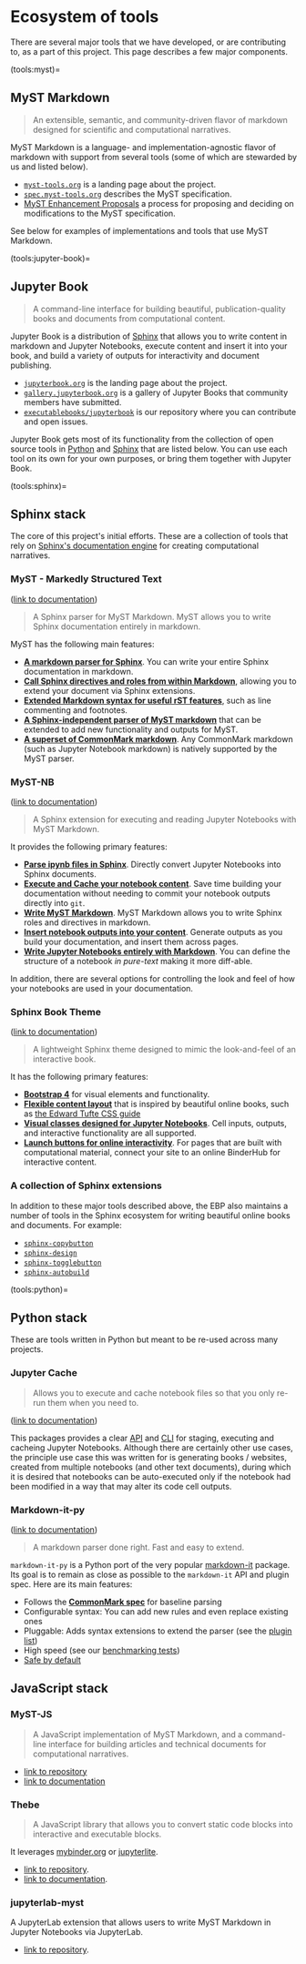 # Ecosystem of tools

There are several major tools that we have developed, or are contributing to,
as a part of this project. This page describes a few major components.

(tools:myst)=
## MyST Markdown

> An extensible, semantic, and community-driven flavor of markdown designed for scientific and computational narratives.

MyST Markdown is a language- and implementation-agnostic flavor of markdown with support from several tools (some of which are stewarded by us and listed below).

- [`myst-tools.org`](https://myst-tools.org) is a landing page about the project.
- [`spec.myst-tools.org`](https://spec.myst-tools.org) describes the MyST specification.
- [MyST Enhancement Proposals](https://github.com/executablebooks/myst-enhancement-proposals) a process for proposing and deciding on modifications to the MyST specification.

See below for examples of implementations and tools that use MyST Markdown.

(tools:jupyter-book)=
## Jupyter Book

> A command-line interface for building beautiful, publication-quality books and documents from computational content.

Jupyter Book is a distribution of [Sphinx](https://www.sphinx-doc.org/en/master/) that allows you to write content in markdown and Jupyter Notebooks, execute content and insert it into your book, and build a variety of outputs for interactivity and document publishing.

- [`jupyterbook.org`](https://jupyterbook.org) is the landing page about the project.
- [`gallery.jupyterbook.org`](https://executablebooks.org/en/latest/gallery) is a gallery of Jupyter Books that community members have submitted.
- [`executablebooks/jupyterbook`](https://github.com/executablebooks/jupyter-book) is our repository where you can contribute and open issues.

Jupyter Book gets most of its functionality from the collection of open source tools in [Python](tools:python) and [Sphinx](tools:sphinx) that are listed below.
You can use each tool on its own for your own purposes, or bring them together with Jupyter Book.

(tools:sphinx)=
## Sphinx stack

The core of this project's initial efforts.
These are a collection of tools that rely on [Sphinx's documentation engine](https://www.sphinx-doc.org/en/master/) for creating computational narratives.

### MyST - Markedly Structured Text

([link to documentation](https://myst-parser.readthedocs.io))

> A Sphinx parser for MyST Markdown. MyST allows you to write Sphinx documentation entirely in markdown.

MyST has the following main features:

* **[A markdown parser for Sphinx](https://myst-parser.readthedocs.io/en/latest/using/intro.html#parse-with-sphinx)**. You can write your entire
  Sphinx documentation in markdown.
* **[Call Sphinx directives and roles from within Markdown](https://myst-parser.readthedocs.io/en/latest/using/syntax.html#syntax-directives)**,
  allowing you to extend your document via Sphinx extensions.
* **[Extended Markdown syntax for useful rST features](https://myst-parser.readthedocs.io/en/latest/using/syntax.html#extended-block-tokens)**, such
  as line commenting and footnotes.
* **[A Sphinx-independent parser of MyST markdown](https://myst-parser.readthedocs.io/en/latest/using/use_api.html)** that can be extended
  to add new functionality and outputs for MyST.
* **[A superset of CommonMark markdown](https://commonmark.org/)**. Any CommonMark markdown
  (such as Jupyter Notebook markdown) is natively supported by the MyST parser.

### MyST-NB

([link to documentation](https://myst-nb.readthedocs.io/))

> A Sphinx extension for executing and reading Jupyter Notebooks with MyST Markdown.
 
It provides the following primary features:

* **[Parse ipynb files in Sphinx](https://myst-nb.readthedocs.io/en/latest/#installation)**. Directly convert Jupyter
  Notebooks into Sphinx documents.
* **[Execute and Cache your notebook content](https://myst-nb.readthedocs.io/en/latest/computation/execute.html)**.
  Save time building your documentation without needing to commit your notebook outputs
  directly into `git`.
* **[Write MyST Markdown](https://myst-nb.readthedocs.io/en/latest/authoring/basics.html#myst-markdown)**. MyST Markdown
  allows you to write Sphinx roles and directives in markdown.
* **[Insert notebook outputs into your content](https://myst-nb.readthedocs.io/en/latest/render/glue.html)**. Generate outputs
  as you build your documentation, and insert them across pages.
* **[Write Jupyter Notebooks entirely with Markdown](https://myst-nb.readthedocs.io/en/latest/authoring/text-notebooks.html)**. You can
  define the structure of a notebook *in pure-text* making it more diff-able.

In addition, there are several options for controlling the look and feel of how your
notebooks are used in your documentation.

### Sphinx Book Theme

([link to documentation](https://sphinx-book-theme.readthedocs.io))

> A lightweight Sphinx theme designed to mimic the look-and-feel of an interactive book.

It has the following primary features:

* **[Bootstrap 4](https://getbootstrap.com/docs/4.0/getting-started/introduction/)**
  for visual elements and functionality.
* **[Flexible content layout](https://sphinx-book-theme.readthedocs.io/en/latest/content/content-blocks.html)** that is inspired by beautiful online books,
  such as [the Edward Tufte CSS guide](https://edwardtufte.github.io/tufte-css/)
* **[Visual classes designed for Jupyter Notebooks](https://sphinx-book-theme.readthedocs.io/en/latest/content/notebooks.html)**. Cell inputs, outputs,
  and interactive functionality are all supported.
* **[Launch buttons for online interactivity](https://sphinx-book-theme.readthedocs.io/en/latest/content/launch.html)**. For pages that are built with
  computational material, connect your site to an online BinderHub for interactive content.

### A collection of Sphinx extensions

In addition to these major tools described above, the EBP also maintains a number
of tools in the Sphinx ecosystem for writing beautiful online books and documents.
For example:

* [`sphinx-copybutton`](https://sphinx-copybutton.readthedocs.io/)
* [`sphinx-design`](https://sphinx-design.readthedocs.io/en/latest/)
* [`sphinx-togglebutton`](https://sphinx-togglebutton.readthedocs.io/)
* [`sphinx-autobuild`](https://github.com/executablebooks/sphinx-autobuild)

(tools:python)=
## Python stack

These are tools written in Python but meant to be re-used across many projects.

### Jupyter Cache

> Allows you to execute and cache notebook files so that you only re-run them when you need to.

([link to documentation](https://jupyter-cache.readthedocs.io))

This packages provides a clear
[API](https://jupyter-cache.readthedocs.io/en/latest/using/api.html#use-api) and
[CLI](https://jupyter-cache.readthedocs.io/en/latest/using/cli.html#use-cli)
for staging, executing and cacheing Jupyter Notebooks. Although there are
certainly other use cases, the principle use case this was written for is
generating books / websites, created from multiple notebooks (and other
text documents), during which it is desired that notebooks can be auto-executed
only if the notebook had been modified in a way that may alter its code cell
outputs.

### Markdown-it-py

([link to documentation](https://markdown-it-py.readthedocs.io))

> A markdown parser done right. Fast and easy to extend.

`markdown-it-py` is a Python port of the very popular [markdown-it](https://github.com/markdown-it/markdown-it)
package. Its goal is to remain as close as possible to the `markdown-it` API and plugin spec.
Here are its main features:

- Follows the __[CommonMark spec](http://spec.commonmark.org/)__ for baseline parsing
- Configurable syntax: You can add new rules and even replace existing ones
- Pluggable: Adds syntax extensions to extend the parser (see the [plugin list](https://markdown-it-py.readthedocs.io/en/latest/plugins.html#md-plugins))
- High speed (see our [benchmarking tests](https://markdown-it-py.readthedocs.io/en/latest/other.html#performance))
- [Safe by default](https://markdown-it-py.readthedocs.io/en/latest/other.html#security)


## JavaScript stack

### MyST-JS

> A JavaScript implementation of MyST Markdown, and a command-line interface for building articles and technical documents for computational narratives.

- [link to repository](https://github.com/executablebooks/mystjs)
- [link to documentation](https://myst-tools.org/docs/mystjs)

### Thebe

> A JavaScript library that allows you to convert static code blocks into interactive and executable blocks.

It leverages [mybinder.org](https://mybinder.org) or [jupyterlite](https://jupyterlite.readthedocs.io).

- [link to repository](https://github.com/executablebooks/thebe).
- [link to documentation](https://thebe.readthedocs.io).

### jupyterlab-myst

A JupyterLab extension that allows users to write MyST Markdown in Jupyter Notebooks via JupyterLab.

- [link to repository](https://github.com/executablebooks/jupyterlab-myst).

